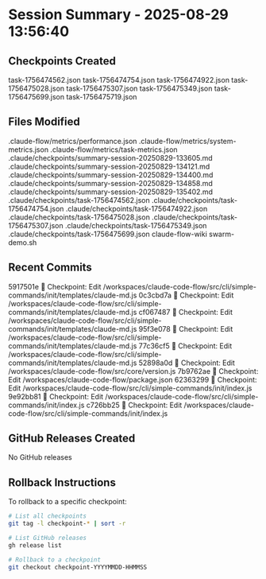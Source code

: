 # Session Summary - 2025-08-29 13:56:40

## Checkpoints Created
task-1756474562.json
task-1756474754.json
task-1756474922.json
task-1756475028.json
task-1756475307.json
task-1756475349.json
task-1756475699.json
task-1756475719.json

## Files Modified
.claude-flow/metrics/performance.json
.claude-flow/metrics/system-metrics.json
.claude-flow/metrics/task-metrics.json
.claude/checkpoints/summary-session-20250829-133605.md
.claude/checkpoints/summary-session-20250829-134121.md
.claude/checkpoints/summary-session-20250829-134400.md
.claude/checkpoints/summary-session-20250829-134858.md
.claude/checkpoints/summary-session-20250829-135402.md
.claude/checkpoints/task-1756474562.json
.claude/checkpoints/task-1756474754.json
.claude/checkpoints/task-1756474922.json
.claude/checkpoints/task-1756475028.json
.claude/checkpoints/task-1756475307.json
.claude/checkpoints/task-1756475349.json
.claude/checkpoints/task-1756475699.json
claude-flow-wiki
swarm-demo.sh

## Recent Commits
5917501e 🔖 Checkpoint: Edit /workspaces/claude-code-flow/src/cli/simple-commands/init/templates/claude-md.js
0c3cbd7a 🔖 Checkpoint: Edit /workspaces/claude-code-flow/src/cli/simple-commands/init/templates/claude-md.js
cf067487 🔖 Checkpoint: Edit /workspaces/claude-code-flow/src/cli/simple-commands/init/templates/claude-md.js
95f3e078 🔖 Checkpoint: Edit /workspaces/claude-code-flow/src/cli/simple-commands/init/templates/claude-md.js
77c36cf5 🔖 Checkpoint: Edit /workspaces/claude-code-flow/src/cli/simple-commands/init/templates/claude-md.js
52898a0d 🔖 Checkpoint: Edit /workspaces/claude-code-flow/src/core/version.js
7b9762ae 🔖 Checkpoint: Edit /workspaces/claude-code-flow/package.json
62363299 🔖 Checkpoint: Edit /workspaces/claude-code-flow/src/cli/simple-commands/init/index.js
9e92bb81 🔖 Checkpoint: Edit /workspaces/claude-code-flow/src/cli/simple-commands/init/index.js
c726bb25 🔖 Checkpoint: Edit /workspaces/claude-code-flow/src/cli/simple-commands/init/index.js

## GitHub Releases Created
No GitHub releases

## Rollback Instructions
To rollback to a specific checkpoint:
```bash
# List all checkpoints
git tag -l checkpoint-* | sort -r

# List GitHub releases
gh release list

# Rollback to a checkpoint
git checkout checkpoint-YYYYMMDD-HHMMSS
```

